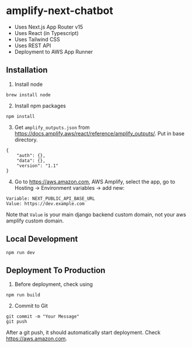 # amplify-next-chatbot

* Uses Next.js App Router v15
* Uses React (in Typescript)
* Uses Tailwind CSS
* Uses REST API
* Deployment to AWS App Runner

## Installation
1. Install node
```
brew install node
```

2. Install npm packages
```
npm install
```

3. Get `amplify_outputs.json` from https://docs.amplify.aws/react/reference/amplify_outputs/. Put in base directory.
```
{
    "auth": {},
    "data": {},
    "version": "1.1"
}
```

4. Go to https://aws.amazon.com, AWS Amplify, select the app, go to Hosting -> Environment variables -> add new:
```
Variable: NEXT_PUBLIC_API_BASE_URL
Value: https://dev.example.com
```
Note that `Value` is your main django backend custom domain, not your aws amplify custom domain.

## Local Development

```
npm run dev
```

## Deployment To Production
1. Before deployment, check using
```
npm run build
```

2. Commit to Git
```
git commit -m "Your Message"
git push
```

After a git push, it should automatically start deployment. Check https://aws.amazon.com.